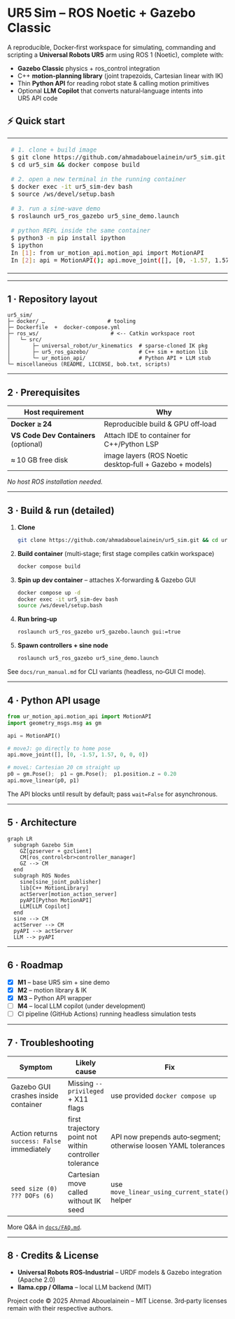 # UR5 Sim – ROS Noetic + Gazebo Classic

A reproducible, Docker‑first workspace for simulating, commanding and scripting a **Universal Robots UR5** arm using ROS 1 (Noetic), complete with:

* **Gazebo Classic** physics + ros\_control integration
* C++ **motion‑planning library** (joint trapezoids, Cartesian linear with IK)
* Thin **Python API** for reading robot state & calling motion primitives
* Optional **LLM Copilot** that converts natural‑language intents into UR5 API code

## ⚡ Quick start
<table>
<tr>

<td >

```bash
# 1. clone + build image
$ git clone https://github.com/ahmadabouelainein/ur5_sim.git
$ cd ur5_sim && docker compose build

# 2. open a new terminal in the running container
$ docker exec -it ur5_sim-dev bash
$ source /ws/devel/setup.bash

# 3. run a sine‑wave demo
$ roslaunch ur5_ros_gazebo ur5_sine_demo.launch
```

```bash
# python REPL inside the same container
$ python3 -m pip install ipython
$ ipython
In [1]: from ur_motion_api.motion_api import MotionAPI
In [2]: api = MotionAPI(); api.move_joint([], [0, -1.57, 1.57, 0, 0, 0])
```

</td>
</tr>
</table>

---

## 1 · Repository layout

```
ur5_sim/
├─ docker/ …                    # tooling
├─ Dockerfile  +  docker‑compose.yml
├─ ros_ws/                       # <‑‑ Catkin workspace root
│   └─ src/
│       ├─ universal_robot/ur_kinematics  # sparse‑cloned IK pkg
│       ├─ ur5_ros_gazebo/                # C++ sim + motion lib
│       └─ ur_motion_api/                 # Python API + LLM stub
└─ miscellaneous (README, LICENSE, bob.txt, scripts)

```


---

## 2 · Prerequisites

| Host requirement                      | Why                                                      |
| ------------------------------------- | -------------------------------------------------------- |
| **Docker ≥ 24**                       | Reproducible build & GPU off‑load                        |
| **VS Code Dev Containers** (optional) | Attach IDE to container for C++/Python LSP               |
| ≈ 10 GB free disk                     | image layers (ROS Noetic desktop‑full + Gazebo + models) |

*No host ROS installation needed.*

---

## 3 · Build & run (detailed)

1. **Clone**

   ```bash
   git clone https://github.com/ahmadabouelainein/ur5_sim.git && cd ur5_sim
   ```
2. **Build container** (multi‑stage; first stage compiles catkin workspace)

   ```bash
   docker compose build
   ```
3. **Spin up dev container** – attaches X‑forwarding & Gazebo GUI

   ```bash
   docker compose up -d
   docker exec -it ur5_sim-dev bash
   source /ws/devel/setup.bash
   ```
4. **Run bring‑up**

   ```bash
   roslaunch ur5_ros_gazebo ur5_gazebo.launch gui:=true
   ```
5. **Spawn controllers + sine node**

   ```bash
   roslaunch ur5_ros_gazebo ur5_sine_demo.launch
   ```

See `docs/run_manual.md` for CLI variants (headless, no‑GUI CI mode).

---

## 4 · Python API usage

```python
from ur_motion_api.motion_api import MotionAPI
import geometry_msgs.msg as gm

api = MotionAPI()

# moveJ: go directly to home pose
api.move_joint([], [0, -1.57, 1.57, 0, 0, 0])

# moveL: Cartesian 20 cm straight up
p0 = gm.Pose();  p1 = gm.Pose();  p1.position.z = 0.20
api.move_linear(p0, p1)
```

The API blocks until result by default; pass `wait=False` for asynchronous.

---

## 5 · Architecture

```mermaid
graph LR
  subgraph Gazebo Sim
    GZ[gzserver + gzclient]
    CM[ros_control<br>controller_manager]
    GZ --> CM
  end
  subgraph ROS Nodes
    sine[sine_joint_publisher]
    lib[C++ MotionLibrary]
    actServer[motion_action_server]
    pyAPI[Python MotionAPI]
    LLM[LLM Copilot]
  end
  sine --> CM
  actServer --> CM
  pyAPI --> actServer
  LLM --> pyAPI
```

---

## 6 · Roadmap

* [x] **M1** – base UR5 sim + sine demo
* [x] **M2** – motion library & IK
* [x] **M3** – Python API wrapper
* [ ] **M4** – local LLM copilot (under development)
* [ ] CI pipeline (GitHub Actions) running headless simulation tests

---

## 7 · Troubleshooting

| Symptom                                     | Likely cause                                           | Fix                                                             |
| ------------------------------------------- | ------------------------------------------------------ | --------------------------------------------------------------- |
| Gazebo GUI crashes inside container         | Missing `--privileged` + X11 flags                     | use provided `docker compose up`                                |
| Action returns `success: False` immediately | first trajectory point not within controller tolerance | API now prepends auto‑segment; otherwise loosen YAML tolerances |
| `seed size (0) ??? DOFs (6)`                | Cartesian move called without IK seed                  | use `move_linear_using_current_state()` helper                  |

More Q\&A in [`docs/FAQ.md`](docs/FAQ.md).

---

## 8 · Credits & License

* **Universal Robots ROS‑Industrial** – URDF models & Gazebo integration (Apache 2.0)
* **llama.cpp / Ollama** – local LLM backend (MIT)

Project code © 2025 Ahmad Abouelainein – MIT License. 3rd‑party licenses remain with their respective authors.
